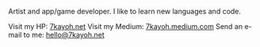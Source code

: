 Artist and app/game developer. I like to learn new languages and code.

Visit my HP: [7kayoh.net](https://7kayoh.net)
Visit my Medium: [7kayoh.medium.com](https://7kayoh.medium.com/)
Send an e-mail to me: [hello@7kayoh.net](mailto:hello@7kayoh.net)
